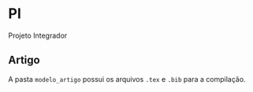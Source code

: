 # PI
 Projeto Integrador

## Artigo

A pasta `modelo_artigo` possui os arquivos `.tex` e `.bib` para a compilação.
